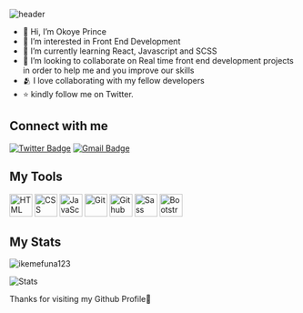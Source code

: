 ![header](https://user-images.githubusercontent.com/108136348/192935076-7d39ad06-5054-451b-b0c4-1b9126742f86.jpeg)
- 👋 Hi, I’m Okoye Prince 
- 👀 I’m interested in Front End Development
- 🌱 I’m currently learning React, Javascript and SCSS
- 💞️ I’m looking to collaborate on Real time front end development projects in order to help me and you improve our skills
- 🫂 I love collaborating with my fellow developers
- ⭐ kindly follow me on Twitter.

<h2>Connect with me</h3>
<p>
  <a href="https://twitter.com/Prince__1024"><img src="https://img.shields.io/badge/-ikemefuna123-informational?style=plastic&amp;labelColor=informational&amp;logo=Twitter&amp;link=https://twitter.com/Dev_180Memes" alt="Twitter Badge"></a>
<a href="mailto:ikematfrontend@gmail.com"><img src="https://img.shields.io/badge/-ikemefuna%20123-fff?style=plastic&amp;labelColor=fff&amp;logo=Gmail&amp;link=mailto:ikematfrontend@gmail.com" alt="Gmail Badge"></a></p>
 
<h2> My Tools </h2>
<p align="left">
    <img src="https://cdn.jsdelivr.net/gh/devicons/devicon/icons/html5/html5-original.svg" alt="HTML" height="40" width="40" />
  <img src="https://cdn.jsdelivr.net/gh/devicons/devicon/icons/css3/css3-original.svg" alt="CSS" height="40" width="40"/>
  <img src="https://cdn.jsdelivr.net/gh/devicons/devicon/icons/javascript/javascript-original.svg" alt="JavaScript" height="40" width="40"/>
 <img src="https://cdn.jsdelivr.net/gh/devicons/devicon/icons/git/git-original.svg" alt="Git" height="40" width="40"/>
  <img src="https://cdn.jsdelivr.net/gh/devicons/devicon/icons/github/github-original.svg" alt="Github" height="40" width="40"/>
    <img src="https://cdn.jsdelivr.net/gh/devicons/devicon/icons/sass/sass-original.svg" alt="Sass" height="40" width="40"/>
  <img src="https://cdn.jsdelivr.net/gh/devicons/devicon/icons/bootstrap/bootstrap-original.svg" alt="Bootstrap" height="40" width="40"/>
 <p>
  <h2> My Stats </h2>

<p><img align="center" src="https://github-readme-streak-stats.herokuapp.com?user=ikemefuna123&border_radius=9.2" alt="ikemefuna123" /></p>
<img src="https://github-readme-stats.vercel.app/api?username=ikemefuna123&show_icons=true&hide_border=false" alt="Stats" />
<p> Thanks for visiting my Github Profile🙂 </p>

<!---
ikemefuna123/ikemefuna123 is a ✨ special ✨ repository because its `README.md` (this file) appears on your GitHub profile.
You can click the Preview link to take a look at your changes.
--->
